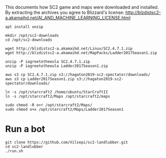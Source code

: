
This documents how SC2 game and maps were downloaded and installed. By extracting the archives
you agree to Blizzard's license: http://blzdistsc2-a.akamaihd.net/AI_AND_MACHINE_LEARNING_LICENSE.html

    apt install unzip

    mkdir /opt/sc2-downloads
    cd /opt/sc2-downloads

    wget http://blzdistsc2-a.akamaihd.net/Linux/SC2.4.7.1.zip
    wget http://blzdistsc2-a.akamaihd.net/MapPacks/Ladder2017Season1.zip

    unzip -P iagreetotheeula SC2.4.7.1.zip
    unzip -P iagreetotheeula Ladder2017Season1.zip

    aws s3 cp SC2.4.7.1.zip s3://hagaton2019-sc2-spectator/downloads/
    aws s3 cp Ladder2017Season1.zip s3://hagaton2019-sc2-spectator/downloads/

    ln -s /opt/starcraft2 /home/ubuntu/StarCraftII
    ln -s /opt/starcraft2/Maps /opt/starcraft2/maps

    sudo chmod -R o+r /opt/starcraft2/Maps/
    sudo chmod o+x /opt/starcraft2/Maps/Ladder2017Season1

# Run a bot

    git clone https://github.com/Vilsepi/sc2-landlubber.git
    cd sc2-landlubber
    ./run.sh
